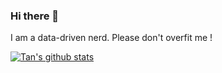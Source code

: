 ### Hi there 👋

I am a data-driven nerd. Please don't overfit me !

[![Tan's github stats](https://github-readme-stats.vercel.app/api?username=tranctan)](https://github.com/anuraghazra/github-readme-stats)

<!--
**tranctan/tranctan** is a ✨ _special_ ✨ repository because its `README.md` (this file) appears on your GitHub profile.

Here are some ideas to get you started:

- 🔭 I’m currently working on ...
- 🌱 I’m currently learning ...
- 👯 I’m looking to collaborate on ...
- 🤔 I’m looking for help with ...
- 💬 Ask me about ...
- 📫 How to reach me: ...
- 😄 Pronouns: ...
- ⚡ Fun fact: ...
-->
